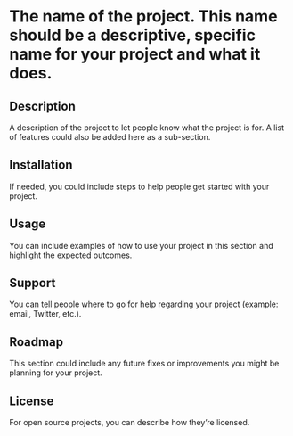 # The name of the project. This name should be a descriptive, specific name for your project and what it does.  

## Description
A description of the project to let people know what the project is for. A list of features could also be added here as a sub-section. 

## Installation
 If needed, you could include steps to help people get started with your project.

## Usage
You can include examples of how to use your project in this section and highlight the expected outcomes. 

## Support
You can tell people where to go for help regarding your project (example: email, Twitter, etc.). 

## Roadmap
This section could include any future fixes or improvements you might be planning for your project. 

## License
For open source projects, you can describe how they’re licensed.  

